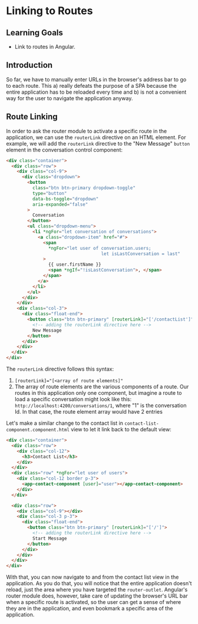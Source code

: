 # Linking to Routes

## Learning Goals

- Link to routes in Angular.

## Introduction

So far, we have to manually enter URLs in the browser's address bar to go to
each route. This a) really defeats the purpose of a SPA because the entire
application has to be reloaded every time and b) is not a convenient way for the
user to navigate the application anyway.

## Route Linking

In order to ask the router module to activate a specific route in the
application, we can use the `routerLink` directive on an HTML element. For
example, we will add the `routerLink` directive to the "New Message" `button`
element in the conversation control component:

```html
<div class="container">
  <div class="row">
    <div class="col-9">
      <div class="dropdown">
        <button
          class="btn btn-primary dropdown-toggle"
          type="button"
          data-bs-toggle="dropdown"
          aria-expanded="false"
        >
          Conversation
        </button>
        <ul class="dropdown-menu">
          <li *ngFor="let conversation of conversations">
            <a class="dropdown-item" href="#">
              <span
                *ngFor="let user of conversation.users; 
                                    let isLastConversation = last"
              >
                {{ user.firstName }}
                <span *ngIf="!isLastConversation">, </span>
              </span>
            </a>
          </li>
        </ul>
      </div>
    </div>
    <div class="col-3">
      <div class="float-end">
        <button class="btn btn-primary" [routerLink]="['/contactList']">
          <!-- adding the routerLink directive here -->
          New Message
        </button>
      </div>
    </div>
  </div>
</div>
```

The `routerLink` directive follows this syntax:

1. `[routerLink]="[<array of route elements]"`
2. The array of route elements are the various components of a route. Our routes
   in this application only one component, but imagine a route to load a
   specific conversation might look like this:
   `http://localhost:4200/conversations/1`, where "1" is the conversation Id. In
   that case, the route element array would have 2 entries

Let's make a similar change to the contact list in
`contact-list-component.component.html` view to let it link back to the default
view:

```html
<div class="container">
  <div class="row">
    <div class="col-12">
      <h3>Contact List</h3>
    </div>
  </div>
  <div class="row" *ngFor="let user of users">
    <div class="col-12 border p-3">
      <app-contact-component [user]="user"></app-contact-component>
    </div>
  </div>

  <div class="row">
    <div class="col-9"></div>
    <div class="col-3 p-3">
      <div class="float-end">
        <button class="btn btn-primary" [routerLink]="['/']">
          <!-- adding the routerLink directive here -->
          Start Message
        </button>
      </div>
    </div>
  </div>
</div>
```

With that, you can now navigate to and from the contact list view in the
application. As you do that, you will notice that the entire application doesn't
reload, just the area where you have targeted the `router-outlet`. Angular's
router module does, however, take care of updating the browser's URL bar when a
specific route is activated, so the user can get a sense of where they are in
the application, and even bookmark a specific area of the application.
